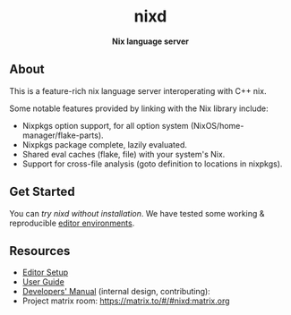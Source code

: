 <div align="center">
  <h1>nixd</code></h1>

  <p>
    <strong>Nix language server</strong>
  </p>
</div>

## About

This is a feature-rich nix language server interoperating with C++ nix.

Some notable features provided by linking with the Nix library include:

- Nixpkgs option support, for all option system (NixOS/home-manager/flake-parts).
- Nixpkgs package complete, lazily evaluated.
- Shared eval caches (flake, file) with your system's Nix.
- Support for cross-file analysis (goto definition to locations in nixpkgs).


## Get Started

You can *try nixd without installation*.
We have tested some working & reproducible [editor environments](/nixd/docs/editors/editors.md).

## Resources

- [Editor Setup](nixd/docs/editor-setup.md)
- [User Guide](nixd/docs/user-guide.md)
- [Developers' Manual](nixd/docs/dev.md) (internal design, contributing):
- Project matrix room: https://matrix.to/#/#nixd:matrix.org
